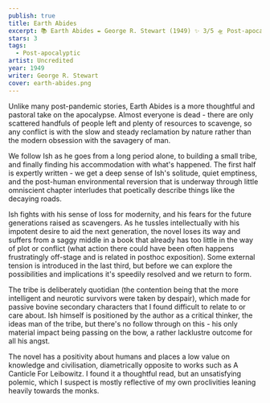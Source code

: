 ```yaml
---
publish: true
title: Earth Abides
excerpt: 📚 Earth Abides ✒️ George R. Stewart (1949) ✨ 3/5 🛸 Post-apocalyptic 🖌️ Uncredited
stars: 3
tags:
  - Post-apocalyptic
artist: Uncredited
year: 1949
writer: George R. Stewart
cover: earth-abides.png
---
```

Unlike many post-pandemic stories, Earth Abides is a more thoughtful and pastoral take on the apocalypse. Almost everyone is dead - there are only scattered handfuls of people left and plenty of resources to scavenge, so any conflict is with the slow and steady reclamation by nature rather than the modern obsession with the savagery of man.  
  
We follow Ish as he goes from a long period alone, to building a small tribe, and finally finding his accommodation with what's happened. The first half is expertly written - we get a deep sense of Ish's solitude, quiet emptiness, and the post-human environmental reversion that is underway through little omniscient chapter interludes that poetically describe things like the decaying roads.  
  
Ish fights with his sense of loss for modernity, and his fears for the future generations raised as scavengers. As he tussles intellectually with his impotent desire to aid the next generation, the novel loses its way and suffers from a saggy middle in a book that already has too little in the way of plot or conflict (what action there could have been often happens frustratingly off-stage and is related in posthoc exposition). Some external tension is introduced in the last third, but before we can explore the possibilities and implications it's speedily resolved and we return to form.   
  
The tribe is deliberately quotidian (the contention being that the more intelligent and neurotic survivors were taken by despair), which made for passive bovine secondary characters that I found difficult to relate to or care about. Ish himself is positioned by the author as a critical thinker, the ideas man of the tribe, but there's no follow through on this - his only material impact being passing on the bow, a rather lacklustre outcome for all his angst.  
  
The novel has a positivity about humans and places a low value on knowledge and civilisation, diametrically opposite to works such as A Canticle For Leibowitz. I found it a thoughtful read, but an unsatisfying polemic, which I suspect is mostly reflective of my own proclivities leaning heavily towards the monks.